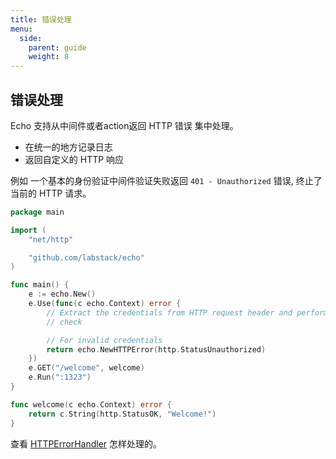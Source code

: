 ```yaml
---
title: 错误处理
menu:
  side:
    parent: guide
    weight: 8
---
```


## 错误处理

Echo 支持从中间件或者action返回 HTTP 错误 集中处理。

- 在统一的地方记录日志
- 返回自定义的 HTTP 响应

例如 一个基本的身份验证中间件验证失败返回 
`401 - Unauthorized` 错误, 终止了当前的 HTTP 请求。

```go
package main

import (
	"net/http"

	"github.com/labstack/echo"
)

func main() {
	e := echo.New()
	e.Use(func(c echo.Context) error {
		// Extract the credentials from HTTP request header and perform a security
		// check

		// For invalid credentials
		return echo.NewHTTPError(http.StatusUnauthorized)
	})
	e.GET("/welcome", welcome)
	e.Run(":1323")
}

func welcome(c echo.Context) error {
	return c.String(http.StatusOK, "Welcome!")
}
```

查看 [HTTPErrorHandler](/guide/customization#http-error-handler) 怎样处理的。

